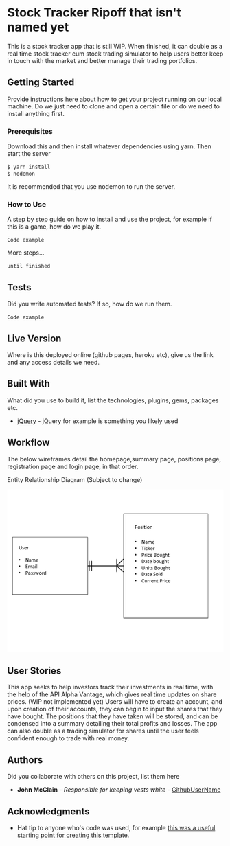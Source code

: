# Stock Tracker Ripoff that isn't named yet

This is a stock tracker app that is still WIP. When finished, it can double as a real time stock tracker cum stock trading simulator to help users better keep in touch with the market and better manage their trading portfolios.

## Getting Started

Provide instructions here about how to get your project running on our local machine. Do we just need to clone and open a certain file or do we need to install anything first.

### Prerequisites

Download this and then install whatever dependencies using yarn. Then start the server

```
$ yarn install
$ nodemon
```
It is recommended that you use nodemon to run the server.

### How to Use

A step by step guide on how to install and use the project, for example if this is a game, how do we play it.


```
Code example
```

More steps...

```
until finished
```


## Tests

Did you write automated tests? If so, how do we run them.


```
Code example
```

## Live Version

Where is this deployed online (github pages, heroku etc), give us the link and any access details we need.

## Built With

What did you use to build it, list the technologies, plugins, gems, packages etc.

* [jQuery](http://jquery.com/) - jQuery for example is something you likely used

## Workflow

The below wireframes detail the homepage,summary page, positions page, registration page and login page, in that order.


Entity Relationship Diagram (Subject to change)

![alt text](https://github.com/empludo/project-2/blob/master/images/erd.png "ERD")


## User Stories

This app seeks to help investors track their investments in real time, with the help of the API Alpha Vantage, which gives real time updates on share prices. (WIP not implemented yet) Users will have to create an account, and upon creation of their accounts, they can begin to input the shares that they have bought. The positions that they have taken will be stored, and can be condensed into a summary detailing their total profits and losses. The app can also double as a trading simulator for shares until the user feels confident enough to trade with real money.

## Authors

Did you collaborate with others on this project, list them here

* **John McClain** - *Responsible for keeping vests white* - [GithubUserName](https://github.com/GithubUserName)

## Acknowledgments

* Hat tip to anyone who's code was used, for example [this was a useful starting point for creating this template](https://gist.github.com/PurpleBooth/109311bb0361f32d87a2).

